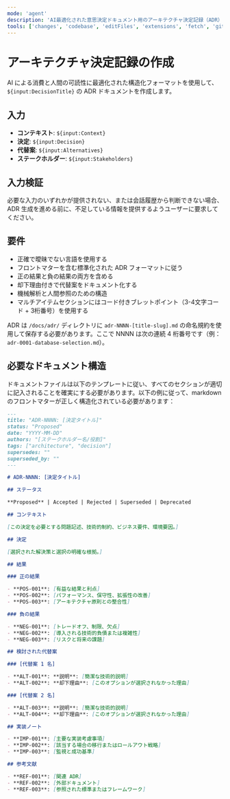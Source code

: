 ```yaml
---
mode: 'agent'
description: 'AI最適化された意思決定ドキュメント用のアーキテクチャ決定記録（ADR）ドキュメントの作成'
tools: ['changes', 'codebase', 'editFiles', 'extensions', 'fetch', 'githubRepo', 'openSimpleBrowser', 'problems', 'runTasks', 'search', 'searchResults', 'terminalLastCommand', 'terminalSelection', 'testFailure', 'usages', 'vscodeAPI']
---
```

# アーキテクチャ決定記録の作成

AI による消費と人間の可読性に最適化された構造化フォーマットを使用して、`${input:DecisionTitle}` の ADR ドキュメントを作成します。

## 入力

- **コンテキスト**: `${input:Context}`
- **決定**: `${input:Decision}`
- **代替案**: `${input:Alternatives}`
- **ステークホルダー**: `${input:Stakeholders}`

## 入力検証
必要な入力のいずれかが提供されない、または会話履歴から判断できない場合、ADR 生成を進める前に、不足している情報を提供するようユーザーに要求してください。

## 要件

- 正確で曖昧でない言語を使用する
- フロントマターを含む標準化された ADR フォーマットに従う
- 正の結果と負の結果の両方を含める
- 却下理由付きで代替案をドキュメント化する
- 機械解析と人間参照のための構造
- マルチアイテムセクションにはコード付きブレットポイント（3-4文字コード + 3桁番号）を使用する

ADR は `/docs/adr/` ディレクトリに `adr-NNNN-[title-slug].md` の命名規約を使用して保存する必要があります。ここで NNNN は次の連続 4 桁番号です（例：`adr-0001-database-selection.md`）。

## 必要なドキュメント構造

ドキュメントファイルは以下のテンプレートに従い、すべてのセクションが適切に記入されることを確実にする必要があります。以下の例に従って、markdown のフロントマターが正しく構造化されている必要があります：

```md
---
title: "ADR-NNNN: [決定タイトル]"
status: "Proposed"
date: "YYYY-MM-DD"
authors: "[ステークホルダー名/役割]"
tags: ["architecture", "decision"]
supersedes: ""
superseded_by: ""
---

# ADR-NNNN: [決定タイトル]

## ステータス

**Proposed** | Accepted | Rejected | Superseded | Deprecated

## コンテキスト

[この決定を必要とする問題記述、技術的制約、ビジネス要件、環境要因。]

## 決定

[選択された解決策と選択の明確な根拠。]

## 結果

### 正の結果

- **POS-001**: [有益な結果と利点]
- **POS-002**: [パフォーマンス、保守性、拡張性の改善]
- **POS-003**: [アーキテクチャ原則との整合性]

### 負の結果

- **NEG-001**: [トレードオフ、制限、欠点]
- **NEG-002**: [導入される技術的負債または複雑性]
- **NEG-003**: [リスクと将来の課題]

## 検討された代替案

### [代替案 1 名]

- **ALT-001**: **説明**: [簡潔な技術的説明]
- **ALT-002**: **却下理由**: [このオプションが選択されなかった理由]

### [代替案 2 名]

- **ALT-003**: **説明**: [簡潔な技術的説明]
- **ALT-004**: **却下理由**: [このオプションが選択されなかった理由]

## 実装ノート

- **IMP-001**: [主要な実装考慮事項]
- **IMP-002**: [該当する場合の移行またはロールアウト戦略]
- **IMP-003**: [監視と成功基準]

## 参考文献

- **REF-001**: [関連 ADR]
- **REF-002**: [外部ドキュメント]
- **REF-003**: [参照された標準またはフレームワーク]
```